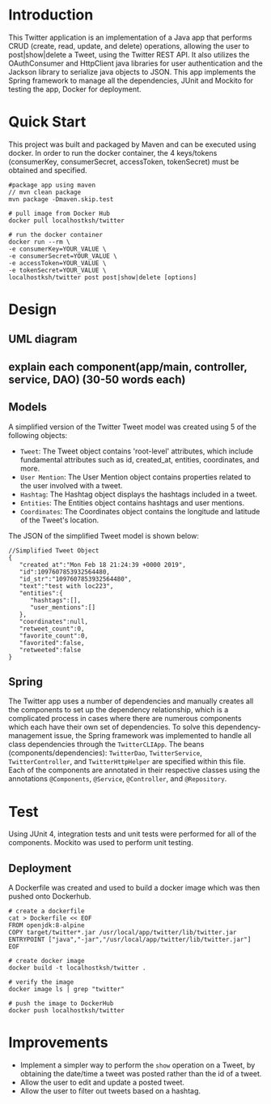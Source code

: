 # Introduction
This Twitter application is an implementation of a Java app that performs CRUD 
(create, read, update, and delete) operations, allowing the user to post|show|delete a Tweet, using the Twitter
REST API. It also utilizes the OAuthConsumer and HttpClient java libraries for user authentication and
the Jackson library to serialize java objects to JSON. This app implements the Spring framework to manage all the
dependencies, JUnit and Mockito for testing the app, Docker for deployment.

# Quick Start
This project was built and packaged by Maven and can be executed using docker. In order to run the docker
container, the 4 keys/tokens (consumerKey, consumerSecret, accessToken, tokenSecret) must be obtained and specified.

```
#package app using maven
// mvn clean package
mvn package -Dmaven.skip.test

# pull image from Docker Hub
docker pull localhostksh/twitter

# run the docker container
docker run --rm \
-e consumerKey=YOUR_VALUE \
-e consumerSecret=YOUR_VALUE \
-e accessToken=YOUR_VALUE \
-e tokenSecret=YOUR_VALUE \
localhostksh/twitter post post|show|delete [options]
```

# Design
## UML diagram
## explain each component(app/main, controller, service, DAO) (30-50 words each)

## Models
A simplified version of the Twitter Tweet model was created using 5 of the following objects:
- ``Tweet``: The Tweet object contains 'root-level' attributes, which include fundamental attributes such as
  id, created_at, entities, coordinates, and more.
- ``User Mention``: The User Mention object contains properties related to the user involved with a tweet.
- ``Hashtag``: The Hashtag object displays the hashtags included in a tweet.
- ``Entities``: The Entities object contains hashtags and user mentions.
- ``Coordinates``: The Coordinates object contains the longitude and latitude of the Tweet's location.

The JSON of the simplified Tweet model is shown below:
``` 
//Simplified Tweet Object 
{
   "created_at":"Mon Feb 18 21:24:39 +0000 2019",
   "id":1097607853932564480,
   "id_str":"1097607853932564480",
   "text":"test with loc223",
   "entities":{
      "hashtags":[],      
      "user_mentions":[]  
   },
   "coordinates":null,    
   "retweet_count":0,
   "favorite_count":0,
   "favorited":false,
   "retweeted":false
}
```  

## Spring
The Twitter app uses a number of dependencies and manually creates all the components to set up the
dependency relationship, which is a complicated process in cases where there are numerous components 
which each have their own set of dependencies. To solve this dependency-management issue, the Spring framework 
was implemented to handle all class dependencies through the ``TwitterCLIApp``. The beans (components/dependencies):
``TwitterDao``, ``TwitterService``, ``TwitterController``, and ``TwitterHttpHelper`` are specified within this file.
Each of the components are annotated in their respective classes using the annotations ``@Components``, ``@Service``,
``@Controller``, and ``@Repository``.

# Test
Using JUnit 4, integration tests and unit tests were performed for all of the components. Mockito was used to
perform unit testing.

## Deployment
A Dockerfile was created and used to build a docker image which was then pushed onto Dockerhub.
```
# create a dockerfile
cat > Dockerfile << EOF
FROM openjdk:8-alpine
COPY target/twitter*.jar /usr/local/app/twitter/lib/twitter.jar
ENTRYPOINT ["java","-jar","/usr/local/app/twitter/lib/twitter.jar"]
EOF

# create docker image
docker build -t localhostksh/twitter .

# verify the image
docker image ls | grep "twitter"

# push the image to DockerHub
docker push localhostksh/twitter
```

# Improvements
- Implement a simpler way to perform the ``show`` operation on a Tweet, by obtaining the date/time a tweet was posted
  rather than the id of a tweet.
- Allow the user to edit and update a posted tweet.
- Allow the user to filter out tweets based on a hashtag.